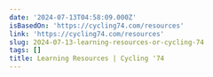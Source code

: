```yaml
---
date: '2024-07-13T04:58:09.000Z'
isBasedOn: 'https://cycling74.com/resources'
link: 'https://cycling74.com/resources'
slug: 2024-07-13-learning-resources-or-cycling-74
tags: []
title: Learning Resources | Cycling '74
---
```

 
